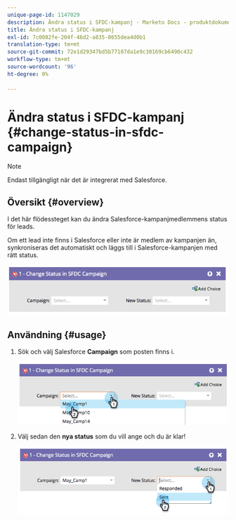 ```yaml
---
unique-page-id: 1147029
description: Ändra status i SFDC-kampanj - Marketo Docs - produktdokumentation
title: Ändra status i SFDC-kampanj
exl-id: 7c0082fe-204f-46d2-a835-8655dea4d0b1
translation-type: tm+mt
source-git-commit: 72e1d29347bd5b77107da1e9c30169cb6490c432
workflow-type: tm+mt
source-wordcount: '96'
ht-degree: 0%

---
```


# Ändra status i SFDC-kampanj {#change-status-in-sfdc-campaign}

>[!NOTE]
>
>Endast tillgängligt när det är integrerat med Salesforce.

## Översikt {#overview}

I det här flödessteget kan du ändra Salesforce-kampanjmedlemmens status för leads.

Om ett lead inte finns i Salesforce eller inte är medlem av kampanjen än, synkroniseras det automatiskt och läggs till i Salesforce-kampanjen med rätt status.

![](assets/image2014-9-22-15-3a13-3a54.png)

## Användning {#usage}

1. Sök och välj Salesforce **Campaign** som posten finns i.

   ![](assets/image2014-9-22-15-3a13-3a58.png)

1. Välj sedan den **nya status** som du vill ange och du är klar!

   ![](assets/image2014-9-22-15-3a14-3a0.png)
